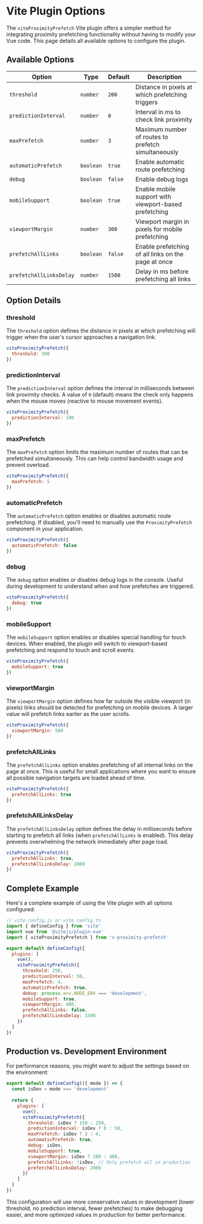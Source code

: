 # Vite Plugin Options

The `viteProximityPrefetch` Vite plugin offers a simpler method for integrating proximity prefetching functionality without having to modify your Vue code. This page details all available options to configure the plugin.

## Available Options

| Option | Type | Default | Description |
|--------|------|---------|-------------|
| `threshold` | `number` | `200` | Distance in pixels at which prefetching triggers |
| `predictionInterval` | `number` | `0` | Interval in ms to check link proximity |
| `maxPrefetch` | `number` | `3` | Maximum number of routes to prefetch simultaneously |
| `automaticPrefetch` | `boolean` | `true` | Enable automatic route prefetching |
| `debug` | `boolean` | `false` | Enable debug logs |
| `mobileSupport` | `boolean` | `true` | Enable mobile support with viewport-based prefetching |
| `viewportMargin` | `number` | `300` | Viewport margin in pixels for mobile prefetching |
| `prefetchAllLinks` | `boolean` | `false` | Enable prefetching of all links on the page at once |
| `prefetchAllLinksDelay` | `number` | `1500` | Delay in ms before prefetching all links |

## Option Details

### threshold

The `threshold` option defines the distance in pixels at which prefetching will trigger when the user's cursor approaches a navigation link.

```js
viteProximityPrefetch({
  threshold: 300
})
```

### predictionInterval

The `predictionInterval` option defines the interval in milliseconds between link proximity checks. A value of `0` (default) means the check only happens when the mouse moves (reactive to mouse movement events).

```js
viteProximityPrefetch({
  predictionInterval: 100
})
```

### maxPrefetch

The `maxPrefetch` option limits the maximum number of routes that can be prefetched simultaneously. This can help control bandwidth usage and prevent overload.

```js
viteProximityPrefetch({
  maxPrefetch: 5
})
```

### automaticPrefetch

The `automaticPrefetch` option enables or disables automatic route prefetching. If disabled, you'll need to manually use the `ProximityPrefetch` component in your application.

```js
viteProximityPrefetch({
  automaticPrefetch: false
})
```

### debug

The `debug` option enables or disables debug logs in the console. Useful during development to understand when and how prefetches are triggered.

```js
viteProximityPrefetch({
  debug: true
})
```

### mobileSupport

The `mobileSupport` option enables or disables special handling for touch devices. When enabled, the plugin will switch to viewport-based prefetching and respond to touch and scroll events.

```js
viteProximityPrefetch({
  mobileSupport: true
})
```

### viewportMargin

The `viewportMargin` option defines how far outside the visible viewport (in pixels) links should be detected for prefetching on mobile devices. A larger value will prefetch links earlier as the user scrolls.

```js
viteProximityPrefetch({
  viewportMargin: 500
})
```

### prefetchAllLinks

The `prefetchAllLinks` option enables prefetching of all internal links on the page at once. This is useful for small applications where you want to ensure all possible navigation targets are loaded ahead of time.

```js
viteProximityPrefetch({
  prefetchAllLinks: true
})
```

### prefetchAllLinksDelay

The `prefetchAllLinksDelay` option defines the delay in milliseconds before starting to prefetch all links (when `prefetchAllLinks` is enabled). This delay prevents overwhelming the network immediately after page load.

```js
viteProximityPrefetch({
  prefetchAllLinks: true,
  prefetchAllLinksDelay: 2000
})
```

## Complete Example

Here's a complete example of using the Vite plugin with all options configured:

```js
// vite.config.js or vite.config.ts
import { defineConfig } from 'vite'
import vue from '@vitejs/plugin-vue'
import { viteProximityPrefetch } from 'v-proximity-prefetch'

export default defineConfig({
  plugins: [
    vue(),
    viteProximityPrefetch({
      threshold: 250,
      predictionInterval: 50,
      maxPrefetch: 4,
      automaticPrefetch: true,
      debug: process.env.NODE_ENV === 'development',
      mobileSupport: true,
      viewportMargin: 400,
      prefetchAllLinks: false,
      prefetchAllLinksDelay: 1500
    })
  ]
})
```

## Production vs. Development Environment

For performance reasons, you might want to adjust the settings based on the environment:

```js
export default defineConfig(({ mode }) => {
  const isDev = mode === 'development'
  
  return {
    plugins: [
      vue(),
      viteProximityPrefetch({
        threshold: isDev ? 150 : 250,
        predictionInterval: isDev ? 0 : 50,
        maxPrefetch: isDev ? 2 : 4,
        automaticPrefetch: true,
        debug: isDev,
        mobileSupport: true,
        viewportMargin: isDev ? 200 : 400,
        prefetchAllLinks: !isDev, // Only prefetch all in production
        prefetchAllLinksDelay: 2000
      })
    ]
  }
})
```

This configuration will use more conservative values in development (lower threshold, no prediction interval, fewer prefetches) to make debugging easier, and more optimized values in production for better performance.